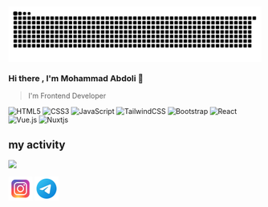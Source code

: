 <img align="center" src="https://raw.githubusercontent.com/imrrobat/imrrobat/d1b244e170d2b75fdda3efd499eaaf163f7a617c/images/github-contribution-grid-snake.svg" />

### Hi there , I'm Mohammad Abdoli 👋
>I'm Frontend Developer

![HTML5](https://img.shields.io/badge/html5-%23E34F26.svg?style=for-the-badge&logo=html5&logoColor=white) ![CSS3](https://img.shields.io/badge/css3-%231572B6.svg?style=for-the-badge&logo=css3&logoColor=white) ![JavaScript](https://img.shields.io/badge/javascript-%23323330.svg?style=for-the-badge&logo=javascript&logoColor=%23F7DF1E) ![TailwindCSS](https://img.shields.io/badge/tailwindcss-%2338B2AC.svg?style=for-the-badge&logo=tailwind-css&logoColor=white) ![Bootstrap](https://img.shields.io/badge/bootstrap-%238511FA.svg?style=for-the-badge&logo=bootstrap&logoColor=white) ![React](https://img.shields.io/badge/react-%2320232a.svg?style=for-the-badge&logo=react&logoColor=%2361DAFB) ![Vue.js](https://img.shields.io/badge/vuejs-%2335495e.svg?style=for-the-badge&logo=vuedotjs&logoColor=%234FC08D) ![Nuxtjs](https://img.shields.io/badge/Nuxt-002E3B?style=for-the-badge&logo=nuxtdotjs&logoColor=#00DC82) 
## my activity
<img src="https://github-readme-stats.vercel.app/api?username=Mohammadabdolii&show_icons=true&theme=radical" />

<a href="https://instagram.com/abdoli0101"><img src="https://github.com/Mohammadabdolii/Mohammadabdolii/blob/main/icons8-instagram-48.png?raw=true" /></a>
<a href="https://t.me/Abdoli01"><img src="https://github.com/Mohammadabdolii/Mohammadabdolii/blob/main/icons8-telegram-48.png?raw=true" /></a>

